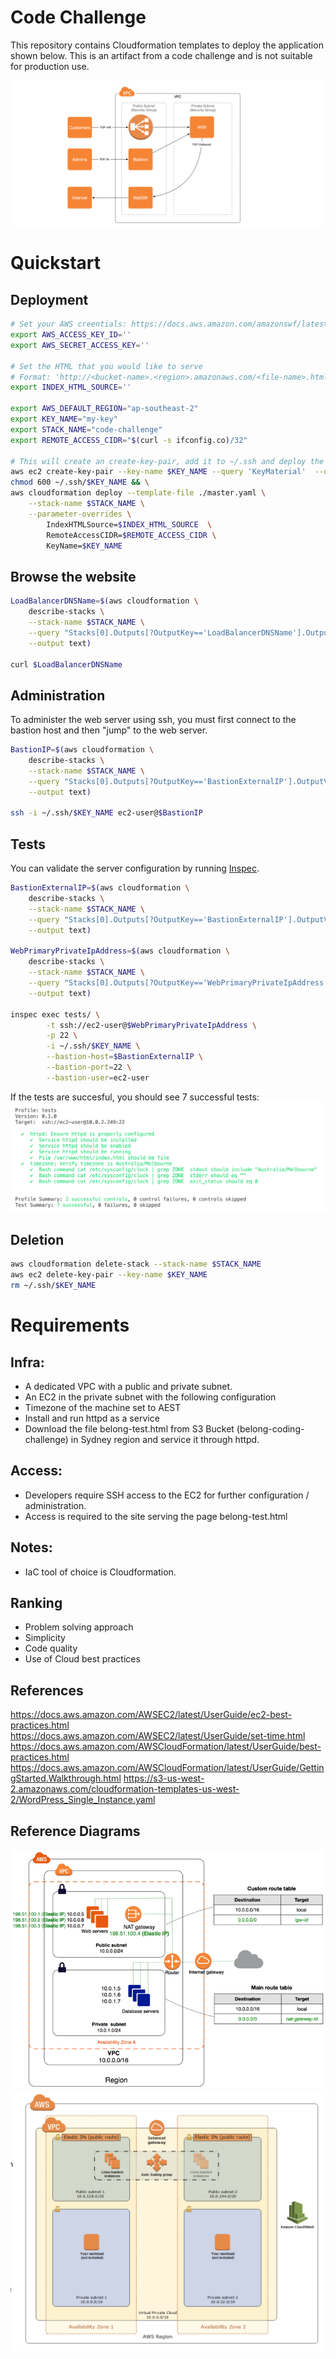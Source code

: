 # Code Challenge

This repository contains Cloudformation templates to deploy the application shown below. This is an artifact from a code challenge and is not suitable for production use.

![](img/arch0.png)

# Quickstart

## Deployment
```bash
# Set your AWS creentials: https://docs.aws.amazon.com/amazonswf/latest/awsrbflowguide/set-up-creds.html
export AWS_ACCESS_KEY_ID=''
export AWS_SECRET_ACCESS_KEY=''

# Set the HTML that you would like to serve
# Format: 'http://<bucket-name>.<region>.amazonaws.com/<file-name>.html'
export INDEX_HTML_SOURCE=''

export AWS_DEFAULT_REGION="ap-southeast-2"
export KEY_NAME="my-key"
export STACK_NAME="code-challenge"
export REMOTE_ACCESS_CIDR="$(curl -s ifconfig.co)/32"

# This will create an create-key-pair, add it to ~/.ssh and deploy the Cloudformation stack.
aws ec2 create-key-pair --key-name $KEY_NAME --query 'KeyMaterial'  --output text > ~/.ssh/$KEY_NAME && \
chmod 600 ~/.ssh/$KEY_NAME && \
aws cloudformation deploy --template-file ./master.yaml \
    --stack-name $STACK_NAME \
    --parameter-overrides \
        IndexHTMLSource=$INDEX_HTML_SOURCE  \
        RemoteAccessCIDR=$REMOTE_ACCESS_CIDR \
        KeyName=$KEY_NAME
```

## Browse the website
```bash
LoadBalancerDNSName=$(aws cloudformation \
    describe-stacks \
    --stack-name $STACK_NAME \
    --query "Stacks[0].Outputs[?OutputKey=='LoadBalancerDNSName'].OutputValue" \
    --output text)

curl $LoadBalancerDNSName
```

## Administration
To administer the web server using ssh, you must first connect to the bastion host and then "jump" to the web server.
```bash
BastionIP=$(aws cloudformation \
    describe-stacks \
    --stack-name $STACK_NAME \
    --query "Stacks[0].Outputs[?OutputKey=='BastionExternalIP'].OutputValue" \
    --output text)

ssh -i ~/.ssh/$KEY_NAME ec2-user@$BastionIP
```

## Tests
You can validate the server configuration by running [Inspec](https://www.inspec.io/downloads/).
```bash
BastionExternalIP=$(aws cloudformation \
    describe-stacks \
    --stack-name $STACK_NAME \
    --query "Stacks[0].Outputs[?OutputKey=='BastionExternalIP'].OutputValue" \
    --output text)

WebPrimaryPrivateIpAddress=$(aws cloudformation \
    describe-stacks \
    --stack-name $STACK_NAME \
    --query "Stacks[0].Outputs[?OutputKey=='WebPrimaryPrivateIpAddress'].OutputValue" \
    --output text)

inspec exec tests/ \
        -t ssh://ec2-user@$WebPrimaryPrivateIpAddress \
        -p 22 \
        -i ~/.ssh/$KEY_NAME \
        --bastion-host=$BastionExternalIP \
        --bastion-port=22 \
        --bastion-user=ec2-user
```

If the tests are succesful, you should see 7 successful tests:
![](img/tests.png)

## Deletion
```bash
aws cloudformation delete-stack --stack-name $STACK_NAME
aws ec2 delete-key-pair --key-name $KEY_NAME
rm ~/.ssh/$KEY_NAME
```

# Requirements
## Infra:
- A dedicated VPC with a public and private subnet.
- An EC2 in the private subnet with the following configuration
- Timezone of the machine set to AEST
- Install and run httpd as a service
- Download the file belong-test.html from S3 Bucket (belong-coding-challenge) in Sydney region and service it through httpd.

## Access:
- Developers require SSH access to the EC2 for further configuration / administration.
- Access is required to the site serving the page belong-test.html

## Notes:
- IaC tool of choice is Cloudformation.

## Ranking
- Problem solving approach
- Simplicity
- Code quality
- Use of Cloud best practices

## References
https://docs.aws.amazon.com/AWSEC2/latest/UserGuide/ec2-best-practices.html
https://docs.aws.amazon.com/AWSEC2/latest/UserGuide/set-time.html
https://docs.aws.amazon.com/AWSCloudFormation/latest/UserGuide/best-practices.html
https://docs.aws.amazon.com/AWSCloudFormation/latest/UserGuide/GettingStarted.Walkthrough.html
https://s3-us-west-2.amazonaws.com/cloudformation-templates-us-west-2/WordPress_Single_Instance.yaml

## Reference Diagrams
![](img/arch1.png)
![](img/arch2.png)
